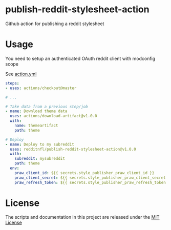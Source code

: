# publish-reddit-stylesheet-action

Github action for publishing a reddit stylesheet

# Usage

You need to setup an authenticated OAuth reddit client with modconfig scope

See [action.yml](action.yml)

```yaml
steps:
- uses: actions/checkout@master

# ...

# Take data from a previous step/job
- name: Download theme data
  uses: actions/download-artifact@v1.0.0
  with:
    name: themeartifact
    path: theme

# Deploy
- name: Deploy to my subreddit
  uses: redditnfl/publish-reddit-stylesheet-action@v1.0.0
  with:
    subreddit: mysubreddit
    path: theme
  env:
    praw_client_id: ${{ secrets.style_publisher_praw_client_id }}
    praw_client_secret: ${{ secrets.style_publisher_praw_client_secret }}
    praw_refresh_token: ${{ secrets.style_publisher_praw_refresh_token }}
```

# License

The scripts and documentation in this project are released under the [MIT License](LICENSE)
